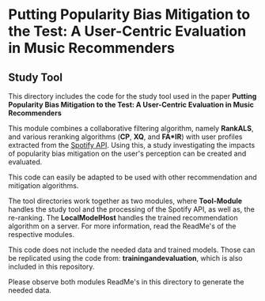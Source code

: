 # Putting Popularity Bias Mitigation to the Test: A User-Centric Evaluation in Music Recommenders

## Study Tool


This directory includes the code for the study tool used in the paper **Putting Popularity Bias Mitigation to the Test: A User-Centric Evaluation in Music Recommenders**


This module combines a collaborative filtering algorithm, namely **RankALS**, and various reranking algorithms (**CP**, **XQ**, and **FA*IR**) with user profiles extracted from the [Spotify API](https://developer.spotify.com/).
Using this, a study investigating the impacts of popularity bias mitigation on the user's perception can be created and evaluated.

This code can easily be adapted to be used with other recommendation and mitigation algorithms.

The tool directories work together as two modules, where **Tool-Module** handles the study tool and the processing of the Spotify API, as well as, the re-ranking. 
The **LocalModelHost** handles the trained recommendation algorithm on a server. For more information, read the ReadMe's of the respective modules.

This code does not include the needed data and trained models. Those can be replicated using the code from: **trainingandevaluation**, which is also included in this repository.

Please observe both modules ReadMe's in this directory to generate the needed data.
